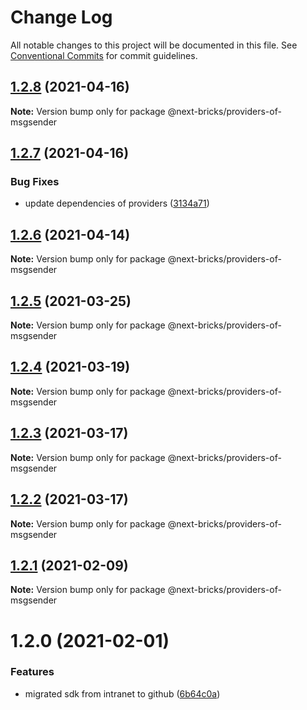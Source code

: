 # Change Log

All notable changes to this project will be documented in this file.
See [Conventional Commits](https://conventionalcommits.org) for commit guidelines.

## [1.2.8](https://github.com/easyops-cn/next-providers/compare/@next-bricks/providers-of-msgsender@1.2.7...@next-bricks/providers-of-msgsender@1.2.8) (2021-04-16)

**Note:** Version bump only for package @next-bricks/providers-of-msgsender





## [1.2.7](https://github.com/easyops-cn/next-providers/compare/@next-bricks/providers-of-msgsender@1.2.6...@next-bricks/providers-of-msgsender@1.2.7) (2021-04-16)


### Bug Fixes

* update dependencies of providers ([3134a71](https://github.com/easyops-cn/next-providers/commit/3134a71758f1ec4e9a0b5423e3f78d39e46bb196))





## [1.2.6](https://github.com/easyops-cn/next-providers/compare/@next-bricks/providers-of-msgsender@1.2.5...@next-bricks/providers-of-msgsender@1.2.6) (2021-04-14)

**Note:** Version bump only for package @next-bricks/providers-of-msgsender





## [1.2.5](https://github.com/easyops-cn/next-providers/compare/@next-bricks/providers-of-msgsender@1.2.4...@next-bricks/providers-of-msgsender@1.2.5) (2021-03-25)

**Note:** Version bump only for package @next-bricks/providers-of-msgsender

## [1.2.4](https://github.com/easyops-cn/next-providers/compare/@next-bricks/providers-of-msgsender@1.2.3...@next-bricks/providers-of-msgsender@1.2.4) (2021-03-19)

**Note:** Version bump only for package @next-bricks/providers-of-msgsender

## [1.2.3](https://github.com/easyops-cn/next-providers/compare/@next-bricks/providers-of-msgsender@1.2.2...@next-bricks/providers-of-msgsender@1.2.3) (2021-03-17)

**Note:** Version bump only for package @next-bricks/providers-of-msgsender

## [1.2.2](https://github.com/easyops-cn/next-providers/compare/@next-bricks/providers-of-msgsender@1.2.1...@next-bricks/providers-of-msgsender@1.2.2) (2021-03-17)

**Note:** Version bump only for package @next-bricks/providers-of-msgsender

## [1.2.1](https://github.com/easyops-cn/next-providers/compare/@next-bricks/providers-of-msgsender@1.2.0...@next-bricks/providers-of-msgsender@1.2.1) (2021-02-09)

**Note:** Version bump only for package @next-bricks/providers-of-msgsender

# 1.2.0 (2021-02-01)

### Features

- migrated sdk from intranet to github ([6b64c0a](https://github.com/easyops-cn/next-providers/commit/6b64c0af35b7ac5b7df5459aa577b87e84d75aa0))
